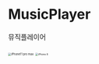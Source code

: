 # MusicPlayer
뮤직플레이어

<img src="/Users/kimjihye/GitConnected/MusicPlayer/images/iPhone11 Pro Max.png" alt="iPhone11 pro max" style="zoom: 40%;" /> 

<img src="/Users/kimjihye/GitConnected/MusicPlayer/images/iPhone 8.png" alt="iPhone 8" style="zoom:35%;" />